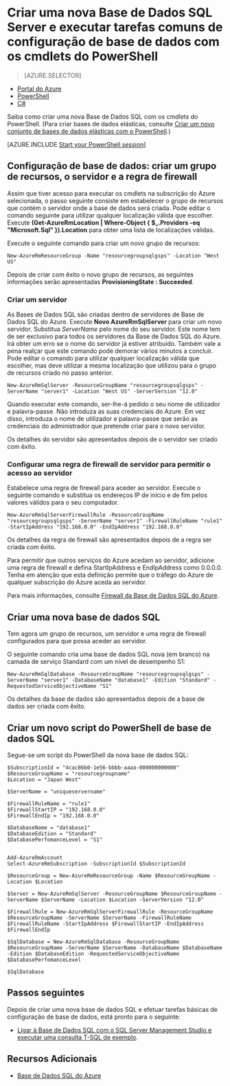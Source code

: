 <properties
    pageTitle="Nova configuração de Base de Dados SQL com o PowerShell | Microsoft Azure"
    description="Saiba como criar uma nova base de dados SQL Server com o PowerShell. As tarefas comuns de configuração de base de dados podem ser geridas através de cmdlets do PowerShell."
    keywords="criar nova base de dados sql, configuração da base de dados"
    services="sql-database"
    documentationCenter=""
    authors="stevestein"
    manager="jhubbard"
    editor="cgronlun"/>

<tags
    ms.service="sql-database"
    ms.devlang="NA"
    ms.topic="hero-article"
    ms.tgt_pltfrm="powershell"
    ms.workload="data-management"
    ms.date="05/09/2016"
    ms.author="sstein"/>

# Criar uma nova Base de Dados SQL Server e executar tarefas comuns de configuração de base de dados com os cmdlets do PowerShell


> [AZURE.SELECTOR]
- [Portal do Azure](sql-database-get-started.md)
- [PowerShell](sql-database-get-started-powershell.md)
- [C#](sql-database-get-started-csharp.md)



Saiba como criar uma nova Base de Dados SQL com os cmdlets do PowerShell. (Para criar bases de dados elásticas, consulte [Criar um novo conjunto de bases de dados elásticas com o PowerShell](sql-database-elastic-pool-create-powershell.md).)


[AZURE.INCLUDE [Start your PowerShell session](../../includes/sql-database-powershell.md)]

## Configuração de base de dados: criar um grupo de recursos, o servidor e a regra de firewall

Assim que tiver acesso para executar os cmdlets na subscrição do Azure selecionada, o passo seguinte consiste em estabelecer o grupo de recursos que contém o servidor onde a base de dados será criada. Pode editar o comando seguinte para utilizar qualquer localização válida que escolher. Execute **(Get-AzureRmLocation | Where-Object { $_.Providers -eq "Microsoft.Sql" }).Location** para obter uma lista de localizações válidas.

Execute o seguinte comando para criar um novo grupo de recursos:

    New-AzureRmResourceGroup -Name "resourcegroupsqlgsps" -Location "West US"

Depois de criar com êxito o novo grupo de recursos, as seguintes informações serão apresentadas **ProvisioningState : Succeeded**.


### Criar um servidor

As Bases de Dados SQL são criadas dentro de servidores de Base de Dados SQL do Azure. Execute **Novo AzureRmSqlServer** para criar um novo servidor. Substitua *ServerName* pelo nome do seu servidor. Este nome tem de ser exclusivo para todos os servidores da Base de Dados SQL do Azure. Irá obter um erro se o nome do servidor já estiver atribuído. Também vale a pena realçar que este comando pode demorar vários minutos a concluir. Pode editar o comando para utilizar qualquer localização válida que escolher, mas deve utilizar a mesma localização que utilizou para o grupo de recursos criado no passo anterior.

    New-AzureRmSqlServer -ResourceGroupName "resourcegroupsqlgsps" -ServerName "server1" -Location "West US" -ServerVersion "12.0"

Quando executar este comando, ser-lhe-á pedido o seu nome de utilizador e palavra-passe. Não introduza as suas credenciais do Azure. Em vez disso, introduza o nome de utilizador e palavra-passe que serão as credenciais do administrador que pretende criar para o novo servidor.

Os detalhes do servidor são apresentados depois de o servidor ser criado com êxito.

### Configurar uma regra de firewall de servidor para permitir o acesso ao servidor

Estabelece uma regra de firewall para aceder ao servidor. Execute o seguinte comando e substitua os endereços IP de início e de fim pelos valores válidos para o seu computador.

    New-AzureRmSqlServerFirewallRule -ResourceGroupName "resourcegroupsqlgsps" -ServerName "server1" -FirewallRuleName "rule1" -StartIpAddress "192.168.0.0" -EndIpAddress "192.168.0.0"

Os detalhes da regra de firewall são apresentados depois de a regra ser criada com êxito.

Para permitir que outros serviços do Azure acedam ao servidor, adicione uma regra de firewall e defina StartIpAddress e EndIpAddress como 0.0.0.0. Tenha em atenção que esta definição permite que o tráfego do Azure de qualquer subscrição do Azure aceda ao servidor.

Para mais informações, consulte [Firewall da Base de Dados SQL do Azure](sql-database-firewall-configure.md).


## Criar uma nova base de dados SQL

Tem agora um grupo de recursos, um servidor e uma regra de firewall configurados para que possa aceder ao servidor.

O seguinte comando cria uma base de dados SQL nova (em branco) na camada de serviço Standard com um nível de desempenho S1:


    New-AzureRmSqlDatabase -ResourceGroupName "resourcegroupsqlgsps" -ServerName "server1" -DatabaseName "database1" -Edition "Standard" -RequestedServiceObjectiveName "S1"


Os detalhes da base de dados são apresentados depois de a base de dados ser criada com êxito.

## Criar um novo script do PowerShell de base de dados SQL

Segue-se um script do PowerShell da nova base de dados SQL:

    $SubscriptionId = "4cac86b0-1e56-bbbb-aaaa-000000000000"
    $ResourceGroupName = "resourcegroupname"
    $Location = "Japan West"

    $ServerName = "uniqueservername"

    $FirewallRuleName = "rule1"
    $FirewallStartIP = "192.168.0.0"
    $FirewallEndIp = "192.168.0.0"

    $DatabaseName = "database1"
    $DatabaseEdition = "Standard"
    $DatabasePerfomanceLevel = "S1"


    Add-AzureRmAccount
    Select-AzureRmSubscription -SubscriptionId $SubscriptionId

    $ResourceGroup = New-AzureRmResourceGroup -Name $ResourceGroupName -Location $Location

    $Server = New-AzureRmSqlServer -ResourceGroupName $ResourceGroupName -ServerName $ServerName -Location $Location -ServerVersion "12.0"

    $FirewallRule = New-AzureRmSqlServerFirewallRule -ResourceGroupName $ResourceGroupName -ServerName $ServerName -FirewallRuleName $FirewallRuleName -StartIpAddress $FirewallStartIP -EndIpAddress $FirewallEndIp

    $SqlDatabase = New-AzureRmSqlDatabase -ResourceGroupName $ResourceGroupName -ServerName $ServerName -DatabaseName $DatabaseName -Edition $DatabaseEdition -RequestedServiceObjectiveName $DatabasePerfomanceLevel

    $SqlDatabase



## Passos seguintes
Depois de criar uma nova base de dados SQL e efetuar tarefas básicas de configuração de base de dados, está pronto para o seguinte:

- [Ligar à Base de Dados SQL com o SQL Server Management Studio e executar uma consulta T-SQL de exemplo](sql-database-connect-query-ssms.md).


## Recursos Adicionais

- [Base de Dados SQL do Azure](https://azure.microsoft.com/documentation/services/sql-database/)



<!--HONumber=Aug16_HO1-->



